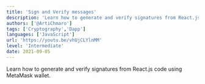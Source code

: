 ```yaml
---
title: 'Sign and Verify messages'
description: 'Learn how to generate and verify signatures from React.js code using MetaMask wallet.'
authors: ['@ArtiChmaro']
tags: ['Cryptography','Dapp']
languages: ['JavaScript']
url: 'https://youtu.be/vhUjCLYlnMM'
level: 'Intermediate'
date: 2021-09-05
---
```


Learn how to generate and verify signatures from React.js code using MetaMask wallet. 